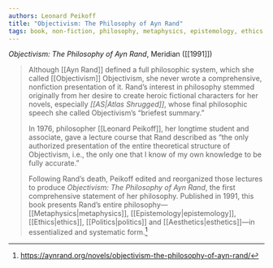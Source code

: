 ```yaml
---
authors: Leonard Peikoff
title: "Objectivism: The Philosophy of Ayn Rand"
tags: book, non-fiction, philosophy, metaphysics, epistemology, ethics, politics, aesthetics
---
```


*Objectivism: The Philosophy of Ayn Rand*, Meridian ([[1991]])

>Although [[Ayn Rand]] defined a full philosophic system, which she called [[Objectivism]] Objectivism, she never wrote a comprehensive, nonfiction presentation of it. Rand’s interest in philosophy stemmed originally from her desire to create heroic fictional characters for her novels, especially *[[AS|Atlas Shrugged]]*, whose final philosophic speech she called Objectivism’s “briefest summary.”
>
>In 1976, philosopher [[Leonard Peikoff]], her longtime student and associate, gave a lecture course that Rand described as “the only authorized presentation of the entire theoretical structure of Objectivism, i.e., the only one that I know of my own knowledge to be fully accurate.”
>
>Following Rand’s death, Peikoff edited and reorganized those lectures to produce _Objectivism: The Philosophy of Ayn Rand_, the first comprehensive statement of her philosophy. Published in 1991, this book presents Rand’s entire philosophy—[[Metaphysics|metaphysics]], [[Epistemology|epistemology]], [[Ethics|ethics]], [[Politics|politics]] and [[Aesthetics|esthetics]]—in essentialized and systematic form.[^1]

[^1]: https://aynrand.org/novels/objectivism-the-philosophy-of-ayn-rand/